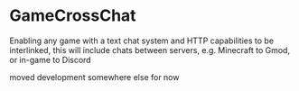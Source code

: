 # GameCrossChat
Enabling any game with a text chat system and HTTP capabilities to be interlinked, this will include chats between servers, e.g. Minecraft to Gmod, or in-game to Discord

moved development somewhere else for now
